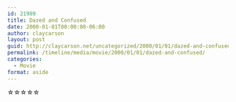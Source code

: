 ```yaml
---
id: 21989
title: Dazed and Confused
date: 2000-01-01T00:00:00-06:00
author: claycarson
layout: post
guid: http://claycarson.net/uncategorized/2000/01/01/dazed-and-confused/
permalink: /timeline/media/movie/2000/01/01/dazed-and-confused/
categories:
  - Movie
format: aside
---
```

<div class="media-details"></div>

<div class="media-creator"></div>

<div class="media-rating">☆☆☆☆☆</div>
